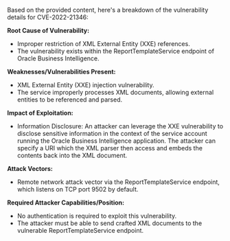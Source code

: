 Based on the provided content, here's a breakdown of the vulnerability details for CVE-2022-21346:

**Root Cause of Vulnerability:**
- Improper restriction of XML External Entity (XXE) references.
- The vulnerability exists within the ReportTemplateService endpoint of Oracle Business Intelligence.

**Weaknesses/Vulnerabilities Present:**
- XML External Entity (XXE) injection vulnerability.
- The service improperly processes XML documents, allowing external entities to be referenced and parsed.

**Impact of Exploitation:**
- Information Disclosure: An attacker can leverage the XXE vulnerability to disclose sensitive information in the context of the service account running the Oracle Business Intelligence application. The attacker can specify a URI which the XML parser then access and embeds the contents back into the XML document.

**Attack Vectors:**
- Remote network attack vector via the ReportTemplateService endpoint, which listens on TCP port 9502 by default.

**Required Attacker Capabilities/Position:**
- No authentication is required to exploit this vulnerability.
- The attacker must be able to send crafted XML documents to the vulnerable ReportTemplateService endpoint.